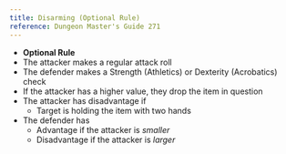 ```yaml
---
title: Disarming (Optional Rule)
reference: Dungeon Master's Guide 271
---
```


- **Optional Rule**
- The attacker makes a regular attack roll
- The defender makes a Strength (Athletics) or Dexterity (Acrobatics) check
- If the attacker has a higher value, they drop the item in question
- The attacker has disadvantage if
  - Target is holding the item with two hands
- The defender has
  - Advantage if the attacker is _smaller_
  - Disadvantage if the attacker is _larger_

